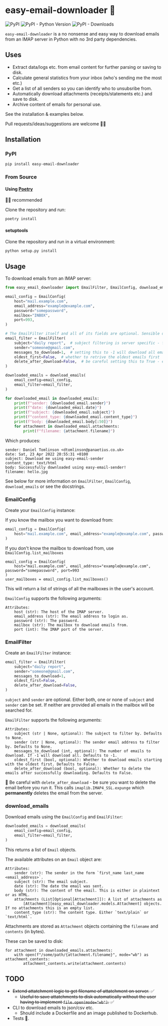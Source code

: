 # easy-email-downloader 📨

![PyPI](https://img.shields.io/pypi/v/easy-email-downloader)
![PyPI - Python Version](https://img.shields.io/pypi/pyversions/easy-email-downloader)
![PyPI - Downloads](https://img.shields.io/pypi/dm/simple-email-sender)

`easy-email-downloader` is a no nonsense and easy way to download emails from an IMAP server in Python with no
3rd party dependencies.

## Uses

- Extract data/logs etc. from email content for further parsing or saving to disk.
- Calculate general statistics from your inbox (who's sending me the most etc.)
- Get a list of all senders so you can identify who to unsubsribe from.
- Automatically download attachments (receipts/statements etc.) and save to disk.
- Archive content of emails for personal use.

See the installation & examples below.

Pull requests/ideas/suggestions are welcome 👍🏻

## Installation

### PyPI

```bash
pip install easy-email-downloader
```

### From Source

#### Using [Poetry](https://python-poetry.org)

👍🏻 recommended

Clone the repository and run:

```bash
poetry install
```

#### setuptools

Clone the repository and run in a virtual environment:

```bash
python setup.py install
```

## Usage

To download emails from an IMAP server:

```python
from easy_email_downloader import EmailFilter, EmailConfig, download_emails

email_config = EmailConfig(
    host="mail.example.com",
    email_address="example@example.com",
    password="somepassword",
    mailbox="INBOX",
    port=993,
)

# The EmailFilter itself and all of its fields are optional. Sensible defaults are chosen if left out.
email_filter = EmailFilter(
    subject="daily report",  # subject filtering is server specific - full string matches often won't work
    sender="someone@gmail.com",
    messages_to_download=1,  # setting this to -1 will download all emails
    oldest_first=False,  # whether to retrive the oldest emails first
    delete_after_download=False,  # be careful setting this to True - emails are permanently removed!
)

downloaded_emails = download_emails(
    email_config=email_config,
    email_filter=email_filter,
)

for downloaded_email in downloaded_emails:
    print(f"sender: {downloaded_email.sender}")
    print(f"date: {downloaded_email.date}")
    print(f"subject: {downloaded_email.subject}")
    print(f"content_type: {downloaded_email.content_type}")
    print(f"body: {downloaded_email.body[:50]}")
    for attachment in downloaded_email.attachments:
        print(f"filename: {attachment.filename}")
```

Which produces:

```
sender: Daniel Tomlinson <dtomlinson@panaetius.co.uk>
date: Sat, 23 Apr 2022 20:55:31 +0100
subject: Download me using easy-email-sender
content_type: text/html
body: Successfully downloaded using easy-email-sender!
filename: hello.jpg
```

See below for more information on `EmailFilter`, `EmailConfig`, `download_emails` or see the docstrings.
### EmailConfig

Create your `EmailConfig` instance:

If you know the mailbox you want to download from:

```python
email_config = EmailConfig(
    host="mail.example.com", email_address="example@example.com", password="somepassword", mailbox="INBOX", port=993
)
```

If you don't know the mailbox to download from, use `EmailConfig.list_mailboxes`

```
email_config = EmailConfig(
    host="mail.example.com", email_address="example@example.com", password="somepassword", port=993
)
user_mailboxes = email_config.list_mailboxes()
```

This will return a list of strings of all the mailboxes in the user's account.

`EmailConfig` supports the following arguments:

```
Attributes:
    host (str): The host of the IMAP server.
    email_address (str): The email address to login as.
    password (str): The password.
    mailbox (str): The mailbox to download emails from.
    port (int): The IMAP port of the server.
```

### EmailFilter

Create an `EmailFilter` instance:

```python
email_filter = EmailFilter(
    subject="daily report",
    sender="someone@gmail.com",
    messages_to_download=1,
    oldest_first=False,
    delete_after_download=False,
)
```

`subject` and `sender` are optional. Either both, one or none of `subject` and `sender` can be set. If neither are
provided all emails in the mailbox will be searched for.

`EmailFilter` supports the following arguments:

```
Attributes:
    subject (str | None, optional): The subject to filter by. Defaults to None.
    sender (str | None, optional): The sender email address to filter by. Defaults to None.
    messages_to_download (int, optional): The number of emails to download. If -1 will download all. Defaults to -1.
    oldest_first (bool, optional): Whether to download emails starting with the oldest first. Defaults to False.
    delete_after_download (bool, optional): Whether to delete the emails after successfully downloading. Defaults to False.
```

🚨 Be careful with `delete_after_download` - be sure you want to delete the email before you run it. This calls
`imaplib.IMAP4_SSL.expunge` which **permanently** deletes the email from the server.

### download_emails

Download emails using the `EmailConfig` and `EmailFilter`:

```python
downloaded_emails = download_emails(
    email_config=email_config,
    email_filter=email_filter,
)
```

This returns a list of `Email` objects.

The available attributes on an `Email` object are:

```
Attributes:
    sender (str): The sender in the form `first_name last_name <email_address>`.
    subject (str): The email subject.
    date (str): The date the email was sent.
    body (str): The content of the email. This is either in plaintext or as HTML.
    attachments (List[Optional[Attachment]]): A list of attachments as
        [Attachment][easy_email_downloader.models.Attachment] objects. If no attachments this is an empty list.
    content_type (str): The content type. Either `text/plain` or `text/html`.
```

Attachments are stored as `Attachment` objects containing the `filename` and `contents` (in bytes).

These can be saved to disk:

```
for attachment in downloaded_emails.attachments:
    with open(f"/some/path/{attachment.filename}", mode="wb") as attachment_contents:
        attachment_contents.write(attachment.contents)
```

## TODO

- ~~Extend attatchment logic to get filename of attatchment on server.~~ ✅
  - ~~Useful to save attatchments to disk automatically without the user having to implement `file.open(mode="wb")`.~~ ✅
- CLI to download emails to json/csv etc.
  - Should include a Dockerfile and an image published to Dockerhub.
- Tests 🥱.
